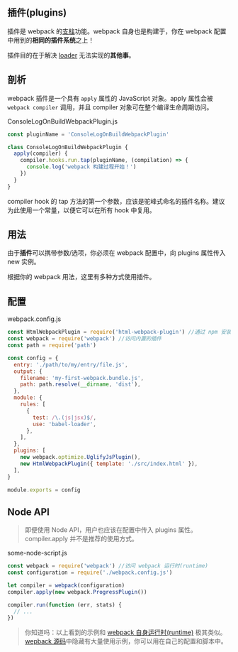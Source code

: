 ## 插件(plugins)

插件是 webpack 的[支柱](https://github.com/webpack/tapable)功能。webpack 自身也是构建于，你在 webpack 配置中用到的**相同的插件系统**之上！

插件目的在于解决 [loader](https://www.webpackjs.com/concepts/loaders) 无法实现的**其他事**。

## 剖析

webpack 插件是一个具有 `apply` 属性的 JavaScript 对象。apply 属性会被`webpack compiler` 调用，并且 compiler 对象可在整个编译生命周期访问。

ConsoleLogOnBuildWebpackPlugin.js

```js
const pluginName = 'ConsoleLogOnBuildWebpackPlugin'

class ConsoleLogOnBuildWebpackPlugin {
  apply(compiler) {
    compiler.hooks.run.tap(pluginName, (compilation) => {
      console.log('webpack 构建过程开始！')
    })
  }
}
```

compiler hook 的 tap 方法的第一个参数，应该是驼峰式命名的插件名称。建议为此使用一个常量，以便它可以在所有 hook 中复用。

## 用法

由于**插件**可以携带参数/选项，你必须在 webpack 配置中，向 plugins 属性传入 new 实例。

根据你的 webpack 用法，这里有多种方式使用插件。

## 配置

webpack.config.js

```js
const HtmlWebpackPlugin = require('html-webpack-plugin') //通过 npm 安装
const webpack = require('webpack') //访问内置的插件
const path = require('path')

const config = {
  entry: './path/to/my/entry/file.js',
  output: {
    filename: 'my-first-webpack.bundle.js',
    path: path.resolve(__dirname, 'dist'),
  },
  module: {
    rules: [
      {
        test: /\.(js|jsx)$/,
        use: 'babel-loader',
      },
    ],
  },
  plugins: [
    new webpack.optimize.UglifyJsPlugin(),
    new HtmlWebpackPlugin({ template: './src/index.html' }),
  ],
}

module.exports = config
```

## Node API

> 即便使用 Node API，用户也应该在配置中传入 plugins 属性。compiler.apply 并不是推荐的使用方式。

some-node-script.js

```js
const webpack = require('webpack') //访问 webpack 运行时(runtime)
const configuration = require('./webpack.config.js')

let compiler = webpack(configuration)
compiler.apply(new webpack.ProgressPlugin())

compiler.run(function (err, stats) {
  // ...
})
```

> 你知道吗：以上看到的示例和 [webpack 自身运行时(runtime)](https://github.com/webpack/webpack/blob/e7087ffeda7fa37dfe2ca70b5593c6e899629a2c/bin/webpack.js#L290-L292) 极其类似。[wepback 源码](https://github.com/webpack/webpack)中隐藏有大量使用示例，你可以用在自己的配置和脚本中。
